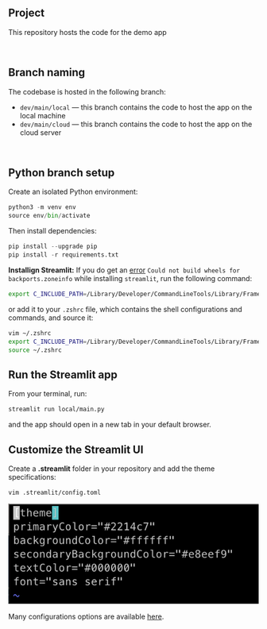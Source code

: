 ## Project

This repository hosts the code for the demo app



<p>&nbsp;</p>


## Branch naming

The codebase is hosted in the following branch:


- `dev/main/local` — this branch contains the code to host the app on the local machine
- `dev/main/cloud` — this branch contains the code to host the app on the cloud server



<p>&nbsp;</p>

## Python branch setup

Create an isolated Python environment:
```python
python3 -m venv env
source env/bin/activate
```

Then install dependencies:

```python
pip install --upgrade pip
pip install -r requirements.txt
```

**Installign Streamlit:** If you do get an [error](https://stackoverflow.com/questions/73512185/error-could-not-build-wheels-for-backports-zoneinfo-error-while-installing-dja) `Could not build wheels for backports.zoneinfo`
while installing `streamlit`, run the following command:

```bash
export C_INCLUDE_PATH=/Library/Developer/CommandLineTools/Library/Frameworks/Python3.framework/Versions/3.8/Headers
```

or add it to your `.zshrc` file, which contains the shell configurations and commands, and source it:

```bash
vim ~/.zshrc
export C_INCLUDE_PATH=/Library/Developer/CommandLineTools/Library/Frameworks/Python3.framework/Versions/3.8/Headers
source ~/.zshrc
```

## Run the Streamlit app

From your terminal, run:
```bash
streamlit run local/main.py
```
and the app should open in a new tab in your default browser.

## Customize the Streamlit UI
Create a **.streamlit** folder in your repository and add the theme specifications:
    
```bash
vim .streamlit/config.toml
```
![Alt text](public_assets/image_1.png?raw=true "Title")

Many configurations options are available [here](https://docs.streamlit.io/library/advanced-features/configuration).